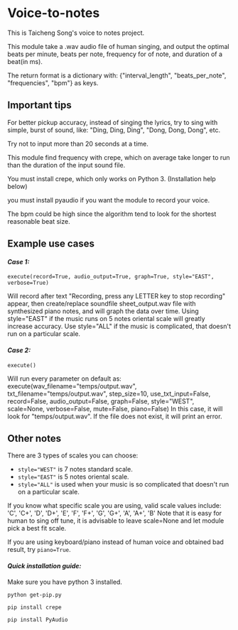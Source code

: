 # **Voice-to-notes**
This is Taicheng Song's voice to notes project.

This module take a .wav audio file of human singing, and output the optimal beats per minute, beats per note, frequency for of note, and duration of a beat(in ms).

The return format is a dictionary with: {"interval_length", "beats_per_note", "frequencies", "bpm"} as keys.


## **Important tips**
For better pickup accuracy, instead of singing the lyrics, try to sing with simple, burst of sound, like: "Ding, Ding, Ding", "Dong, Dong, Dong", etc. 

Try not to input more than 20 seconds at a time. 

This module find frequency with crepe, which on average take longer to run than the duration of the input sound file.

You must install crepe, which only works on Python 3. (Installation help below)

you must install pyaudio if you want the module to record your voice.

The bpm could be high since the algorithm tend to look for the shortest reasonable beat size. 


## **Example use cases**
#### *Case 1:*
`execute(record=True, audio_output=True, graph=True, style="EAST", verbose=True)`

Will record after text "Recording, press any LETTER key to stop recording" appear, then create/replace soundfile sheet_output.wav file with synthesized piano notes, and will graph the data over time. Using style="EAST" if the music runs on 5 notes oriental scale will greatly increase accuracy. Use style="ALL" if the music is complicated, that doesn't run on a particular scale. 
    
#### *Case 2:*
`execute()`

Will run every parameter on default as: 
execute(wav_filename="temps/output.wav", txt_filename="temps/output.wav", step_size=10, use_txt_input=False, record=False, audio_output=False, graph=False, style="WEST", scale=None, verbose=False, mute=False, piano=False)
In this case, it will look for "temps/output.wav". If the file does not exist, it will print an error. 


## **Other notes**
There are 3 types of scales you can choose:
* `style="WEST"` is 7 notes standard scale.
* `style="EAST"` is 5 notes oriental scale.
* `style="ALL"` is used when your music is so complicated that doesn't run on a particular scale.

If you know what specific scale you are using, valid scale values include:
'C', 'C+', 'D', 'D+', 'E', 'F', 'F+', 'G', 'G+', 'A', 'A+', 'B'
Note that it is easy for human to sing off tune, it is advisable to leave scale=None and let module pick a best fit scale.

If you are using keyboard/piano instead of human voice and obtained bad result, try `piano=True`. 

#### *Quick installation guide:*
Make sure you have python 3 installed.

`python get-pip.py`

`pip install crepe`

`pip install PyAudio`
